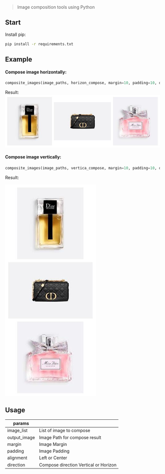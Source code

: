 
> Image composition tools using Python

## Start
Install pip:
```bash
pip install -r requirements.txt
```

## Example

#### Compose image horizontally:
```python
composite_images(image_paths, horizon_compose, margin=10, padding=10, direction='horizontal')
```

Result:
![horizon_img](images/horizon_compose.jpg)

#### Compose image vertically:
```python
composite_images(image_paths, vertica_compose, margin=10, padding=10, direction='vertical')
```

Result:

![vertica_img](images/vertica_compose.jpg)

## Usage
|params||
|---|----|
|image_list|List of image to compose|
|output_image|Image Path for compose result|
|margin|Image Margin|
|padding|Image Padding|
|alignment|Left or Center|
|direction|Compose direction Vertical or Horizon|